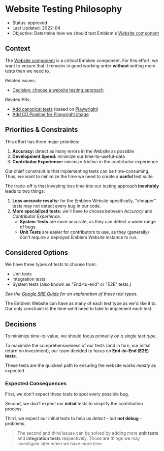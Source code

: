 # Website Testing Philosophy

 - Status: approved
 - Last Updated: 2022-04
 - Objective: Determine how we should test Emblem's [Website component](/website)

## Context
The [Website component](/website) is a critical Emblem component. For this effort, we want to ensure that it remains in good working order **without** writing more tests than we need to.

Related issues:
- [Decision: choose a website testing approach](https://github.com/GoogleCloudPlatform/emblem/issues/307)

Related PRs:
- [Add canonical tests](https://github.com/GoogleCloudPlatform/emblem/issues/342) (based on [Playwright](https://playwright.dev))
- [Add CD Pipeline for Playwright image](https://github.com/GoogleCloudPlatform/emblem/issues/361)

## Priorities & Constraints

This effort has three major priorities:

1. **Accuracy:** detect as many errors in the Website as possible
2. **Development Speed:** minimize our time-to-useful-data
3. **Contributor Experience:** minimize friction in the contributor experience

Our chief constraint is that implementing tests can be time-consuming. Thus, we want to minimize the time we need to create a **useful** test suite.

The trade-off is that investing less time into our testing approach **inevitably** leads to two things:
1. **Less accurate results:** for the Emblem Website specifically, "cheaper" tests may not detect every bug in our code.
2. **More specialized tests:** we'll have to choose between _Accuracy_ and _Contributor Experience_.
    - **System Tests** are more accurate, as they can detect a wider range of bugs.
    - **Unit Tests** are easier for contributors to use, as they (generally) don't require a deployed Emblem Website instance to run.

## Considered Options

We have three types of tests to choose from:
- Unit tests
- Integration tests
- System tests (also known as "End-to-end" or "E2E" tests.)

_See the [Google SRE Guide](https://sre.google/sre-book/testing-reliability/#fig_testing_hierarchy) for an explanation of these test types._

The Emblem Website can have as many of each test type as we'd like it to. Our only constraint is the time we'd need to take to implement each test.

## Decisions

To minimize time-to-value, we should focus primarily on _a single test type_.

To maximize the comprehensiveness of our tests (and in turn, our initial return on investment), our team decided to focus on **End-to-End (E2E) tests**.

These tests are the quickest path to ensuring the website works _mostly_ as expected.

### Expected Consequences

First, we don't expect these tests to spot every possible bug.

Second, we don't expect our **initial** tests to simplify the contribution process.

Third, we expect our initial tests to help us _detect_ - but **not debug** - problems.

> The second and third issues can be solved by adding more **unit tests** and **integration tests** respectively. Those are things we may investigate later when we have more time.
